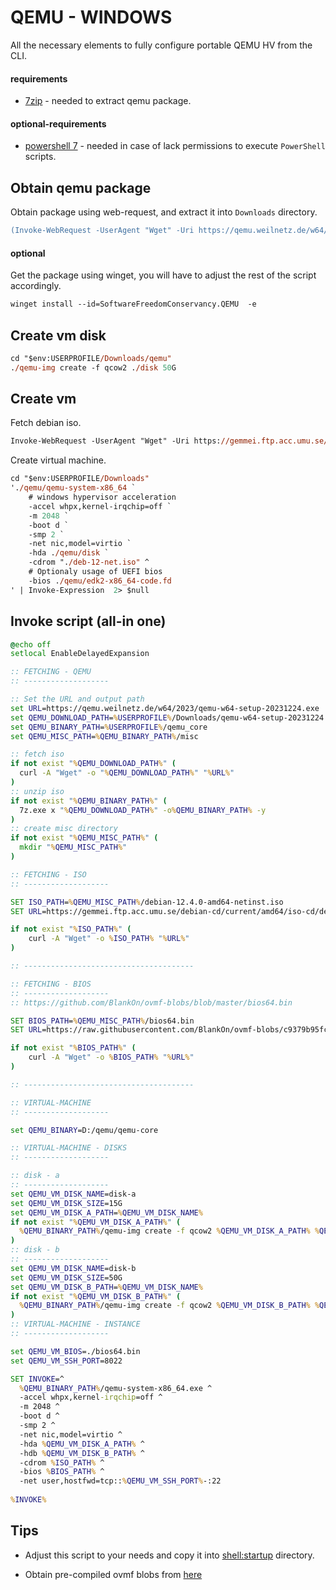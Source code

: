 QEMU - WINDOWS
============
All the necessary elements to fully configure portable QEMU HV from the CLI.

#### requirements
- [7zip](https://winget.run/pkg/7zip/7zip) - needed to extract qemu package.

#### optional-requirements
- [powershell 7](https://github.com/PowerShell/PowerShell/releases/download/v7.4.1/PowerShell-7.4.1-win-x86.msi) - needed in case of lack permissions to execute `PowerShell` scripts.

## Obtain qemu package

Obtain package using web-request, and extract it into `Downloads` directory.
```ps
(Invoke-WebRequest -UserAgent "Wget" -Uri https://qemu.weilnetz.de/w64/2023/qemu-w64-setup-20231224.exe -OutFile $env:USERPROFILE'\Downloads\qemu.exe') -and (7z.exe e .\qemu.exe -oqemu)
```

#### optional

Get the package using winget, you will have to adjust the rest of the script accordingly.
```ps
winget install --id=SoftwareFreedomConservancy.QEMU  -e
```

## Create vm disk
```ps
cd "$env:USERPROFILE/Downloads/qemu"
./qemu-img create -f qcow2 ./disk 50G
```
## Create vm

Fetch debian iso.
```ps
Invoke-WebRequest -UserAgent "Wget" -Uri https://gemmei.ftp.acc.umu.se/debian-cd/current/amd64/iso-cd/debian-12.4.0-amd64-netinst.iso -OutFile $env:USERPROFILE'\Downloads\deb-12-net.iso'
```

Create virtual machine.
```ps
cd "$env:USERPROFILE/Downloads"
'./qemu/qemu-system-x86_64 `
    # windows hypervisor acceleration
    -accel whpx,kernel-irqchip=off `
    -m 2048 `
    -boot d `
    -smp 2 `
    -net nic,model=virtio `
    -hda ./qemu/disk `
    -cdrom "./deb-12-net.iso" ^
    # Optionaly usage of UEFI bios
    -bios ./qemu/edk2-x86_64-code.fd
' | Invoke-Expression  2> $null
```
## Invoke script (all-in one)

```cmd
@echo off
setlocal EnableDelayedExpansion

:: FETCHING - QEMU
:: -------------------

:: Set the URL and output path
set URL=https://qemu.weilnetz.de/w64/2023/qemu-w64-setup-20231224.exe
set QEMU_DOWNLOAD_PATH=%USERPROFILE%/Downloads/qemu-w64-setup-20231224.exe
set QEMU_BINARY_PATH=%USERPROFILE%/qemu_core
set QEMU_MISC_PATH=%QEMU_BINARY_PATH%/misc

:: fetch iso 
if not exist "%QEMU_DOWNLOAD_PATH%" (
  curl -A "Wget" -o "%QEMU_DOWNLOAD_PATH%" "%URL%"
)
:: unzip iso
if not exist "%QEMU_BINARY_PATH%" (
  7z.exe x "%QEMU_DOWNLOAD_PATH%" -o%QEMU_BINARY_PATH% -y
)
:: create misc directory
if not exist "%QEMU_MISC_PATH%" (
  mkdir "%QEMU_MISC_PATH%"
)

:: FETCHING - ISO
:: -------------------

SET ISO_PATH=%QEMU_MISC_PATH%/debian-12.4.0-amd64-netinst.iso
SET URL=https://gemmei.ftp.acc.umu.se/debian-cd/current/amd64/iso-cd/debian-12.4.0-amd64-netinst.iso

if not exist "%ISO_PATH%" (
	curl -A "Wget" -o %ISO_PATH% "%URL%"
)

:: --------------------------------------

:: FETCHING - BIOS
:: -------------------
:: https://github.com/BlankOn/ovmf-blobs/blob/master/bios64.bin

SET BIOS_PATH=%QEMU_MISC_PATH%/bios64.bin
SET URL=https://raw.githubusercontent.com/BlankOn/ovmf-blobs/c9379b95fc2b1bf3a8ed90de0f60bd4f0a8b258b/bios64.bin

if not exist "%BIOS_PATH%" (
	curl -A "Wget" -o %BIOS_PATH% "%URL%"
)

:: --------------------------------------

:: VIRTUAL-MACHINE
:: -------------------

set QEMU_BINARY=D:/qemu/qemu-core

:: VIRTUAL-MACHINE - DISKS
:: -------------------

:: disk - a
:: -------------------
set QEMU_VM_DISK_NAME=disk-a
set QEMU_VM_DISK_SIZE=15G
set QEMU_VM_DISK_A_PATH=%QEMU_VM_DISK_NAME%
if not exist "%QEMU_VM_DISK_A_PATH%" (
  %QEMU_BINARY_PATH%/qemu-img create -f qcow2 %QEMU_VM_DISK_A_PATH% %QEMU_VM_DISK_SIZE%
)
:: disk - b
:: -------------------
set QEMU_VM_DISK_NAME=disk-b
set QEMU_VM_DISK_SIZE=50G
set QEMU_VM_DISK_B_PATH=%QEMU_VM_DISK_NAME%
if not exist "%QEMU_VM_DISK_B_PATH%" (
  %QEMU_BINARY_PATH%/qemu-img create -f qcow2 %QEMU_VM_DISK_B_PATH% %QEMU_VM_DISK_SIZE%
)
:: VIRTUAL-MACHINE - INSTANCE
:: -------------------

set QEMU_VM_BIOS=./bios64.bin
set QEMU_VM_SSH_PORT=8022

SET INVOKE=^
  %QEMU_BINARY_PATH%/qemu-system-x86_64.exe ^
  -accel whpx,kernel-irqchip=off ^
  -m 2048 ^
  -boot d ^
  -smp 2 ^
  -net nic,model=virtio ^
  -hda %QEMU_VM_DISK_A_PATH% ^
  -hdb %QEMU_VM_DISK_B_PATH% ^
  -cdrom %ISO_PATH% ^
  -bios %BIOS_PATH% ^
  -net user,hostfwd=tcp::%QEMU_VM_SSH_PORT%-:22
  
%INVOKE%
```

## Tips

- Adjust this script to your needs and copy it into [shell:startup](https://support.microsoft.com/en-us/windows/add-an-app-to-run-automatically-at-startup-in-windows-10-150da165-dcd9-7230-517b-cf3c295d89dd) directory.

- Obtain pre-compiled ovmf blobs from [here](https://github.com/BlankOn/ovmf-blobs)
